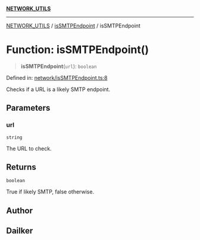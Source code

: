[**NETWORK_UTILS**](../../README.md)

***

[NETWORK_UTILS](../../README.md) / [isSMTPEndpoint](../README.md) / isSMTPEndpoint

# Function: isSMTPEndpoint()

> **isSMTPEndpoint**(`url`): `boolean`

Defined in: [network/isSMTPEndpoint.ts:8](https://github.com/dailker/everyutil-js/blob/b3e269da55b7d96c15eb37e98c5c4f6b94f05f6f/src/network/isSMTPEndpoint.ts#L8)

Checks if a URL is a likely SMTP endpoint.

## Parameters

### url

`string`

The URL to check.

## Returns

`boolean`

True if likely SMTP, false otherwise.

## Author

## Dailker
